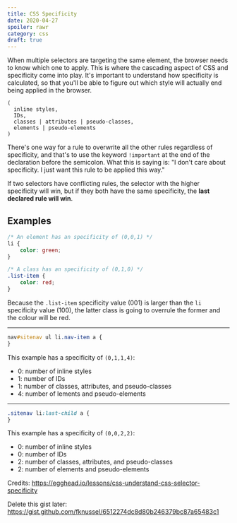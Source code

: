 ```yaml
---
title: CSS Specificity
date: 2020-04-27
spoiler: rawr
category: css
draft: true
---
```


When multiple selectors are targeting the same element, the browser needs to know which one to
apply. This is where the cascading aspect of CSS and specificity come into play. It's important to
understand how specificity is calculated, so that you'll be able to figure out which style will
actually end being applied in the browser.

```
(
  inline styles,
  IDs,
  classes | attributes | pseudo-classes,
  elements | pseudo-elements
)
```

There's one way for a rule to overwrite all the other rules regardless of specificity, and that's to
use the keyword `!important` at the end of the declaration before the semicolon. What this is saying
is: "I don't care about specificity. I just want this rule to be applied this way."

If two selectors have conflicting rules, the selector with the higher specificity will win, but if
they both have the same specificity, the **last declared rule will win**.

## Examples

```css
/* An element has an specificity of (0,0,1) */
li {
    color: green;
}

/* A class has an specificity of (0,1,0) */
.list-item {
    color: red;
}
```

Because the `.list-item` specificity value (001) is larger than the `li` specificity value (100),
the latter class is going to overrule the former and the colour will be red.

---

```css
nav#sitenav ul li.nav-item a {
}
```

This example has a specificity of `(0,1,1,4)`:

-   0: number of inline styles
-   1: number of IDs
-   1: number of classes, attributes, and pseudo-classes
-   4: number of lements and pseudo-elements

---

```css
.sitenav li:last-child a {
}
```

This example has a specificity of `(0,0,2,2)`:

-   0: number of inline styles
-   0: number of IDs
-   2: number of classes, attributes, and pseudo-classes
-   2: number of elements and pseudo-elements

Credits: https://egghead.io/lessons/css-understand-css-selector-specificity

Delete this gist later: https://gist.github.com/fknussel/6512274dc8d80b246379bc87a65483c1
